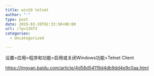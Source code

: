 ```yaml
---
title: win10 telnet
author: "-"
type: post
date: 2019-03-28T02:33:50+00:00
url: /?p=13973
categories:
  - Uncategorized

---
```

设置>应用>程序和功能>启用或关闭Windows功能>Telnet Client

https://jingyan.baidu.com/article/4d58d54119d4db9dd4e9c0aa.html